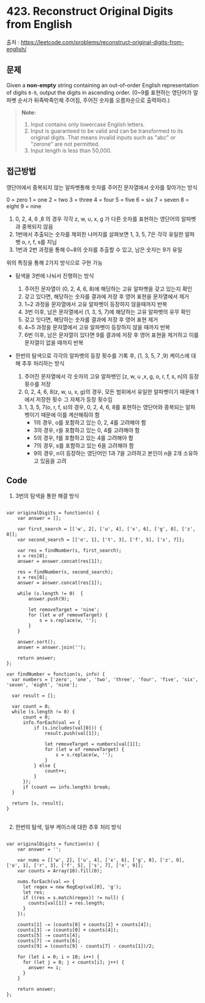 #  423. Reconstruct Original Digits from English

출처 : https://leetcode.com/problems/reconstruct-original-digits-from-english/

## 문제

Given a  **non-empty**  string containing an out-of-order English representation of digits  `0-9`, output the digits in ascending order.
(0~9를 표현하는 영단어가 알파벳 순서가 뒤죽박죽인체 주어짐, 주어진 숫자를 오름차순으로 출력하라.)

>**Note:**  
>1.  Input contains only lowercase English letters.
>2.  Input is guaranteed to be valid and can be transformed to its original digits. That means invalid inputs such as "abc" or "zerone" are not permitted.
>3.  Input length is less than 50,000.

## 접근방법

영단어에서 중복되지 않는 알파벳통해 숫자를 주어진 문자열에서 숫자를 찾아가는 방식

0 = zero
1 = one
2 = two
3 = three
4 = four
5 = five
6 = six
7 = seven
8 = eight
9 = nine

1. 0, 2, 4, 6 ,8 의 경우 각각 z, w, u, x, g 가 다른 숫자를 표현하는 영단어의 알파벳과 중복되지 않음
2. 1번에서 추출되는 숫자를 제외한 나머지를 살펴보면 1, 3, 5, 7은 각각 유일한 알파벳 o, r, f, s를 지님
3. 1번과 2번 과정을 통해 0~8의 숫자를 추출할 수 있고, 남은 숫자는 9가 유일

위의 특징을 통해 2가지 방식으로 구현 가능
- 탐색을 3번에 나눠서 진행하는 방식
	1. 주어진 문자열이 (0, 2, 4, 6, 8)에 해당하는 고유 알파벳을 갖고 있는지 확인
	2. 갖고 있다면, 해당하는 숫자를 결과에 저장 후 영어 표현을 문자열에서 제거
	3. 1~2 과정을 문자열에서 고유 알파벳이 등장하지 않을때까지 반복
	4. 3번 이후, 남은 문자열에서 (1, 3, 5, 7)에 해당하는 고유 알파벳의 유무 확인
	5. 갖고 잇다면, 해당하는 숫자를 결과에 저장 후 영어 표현 제거
	6. 4~5 과정을 문자열에서 고유 알파벳이 등장하지 않을 때까지 반복
	7. 6번 이후, 남은 문자열이 있다면 9를 결과에 저장 후 영어 표현을 제거하고 이를 문자열이 없을 때까지 반복

- 한번의 탐색으로 각각의 알파벳의 등장 횟수를 기록 후, (1, 3, 5, 7 ,9) 케이스에 대해 추후 처리하는 방식
	1. 주어진 문자열에서 각 숫자의 고유 알파벳인 [z, w, u ,x, g, o, r, f, s, n]의 등장 횟수를 저장
	2. 0, 2, 4, 6, 8(z, w, u, x, g)의 경우, 모든 범위에서 유일한 알파벳이기 때문에 1에서 저장한 횟수 그 자체가 등장 횟수임
	3. 1, 3, 5, 7(o, r, f, s)의 경우,  0, 2, 4, 6, 8를 표현하는 영단어와 중복되는 알파벳이기 때문에 이를 계산해줘야 함
		- 1의 경우, o를 포함하고 있는 0, 2, 4를 고려해야 함
		- 3의 경우, r을 포함하고 있는 0, 4를 고려해야 함
		- 5의 경우, f를 포함하고 있는 4를 고려해야 함
		- 7의 경우, s를 포함하고 있는 6을 고려해야 함
		- 9의 경우, n이 등장하는 영단어인 1과 7을 고려하고 본인이 n을 2개 소유하고 있음을 고려

## Code
1. 3번의 탐색을 통한 해결 방식
<pre>
<code>
var originalDigits = function(s) {
    var answer = [];
    
    var first_search = [['w', 2], ['u', 4], ['x', 6], ['g', 8], ['z', 0]];
    var second_search = [['o', 1], ['t', 3], ['f', 5], ['s', 7]];
    
    var res = findNumber(s, first_search);
    s = res[0];
    answer = answer.concat(res[1]);

    res = findNumber(s, second_search);
    s = res[0];
    answer = answer.concat(res[1]);
    
    while (s.length != 0)  {
        answer.push(9);

        let removeTarget = 'nine';
        for (let w of removeTarget) {
            s = s.replace(w, '');
        }
    }
    
    answer.sort();
    answer = answer.join('');
    
    return answer;
};

var findNumber = function(s, info) {
  var numbers = ['zero', 'one', 'two', 'three', 'four', 'five', 'six', 'seven', 'eight', 'nine'];

  var result = [];

  var count = 0;
  while (s.length != 0) {
      count = 0;
      info.forEach(val => {
          if (s.includes(val[0])) {
              result.push(val[1]);

              let removeTarget = numbers[val[1]];
              for (let w of removeTarget) {
                  s = s.replace(w, '');
              }
          } else {
              count++;
          }
      });
      if (count == info.length) break;
  }

  return [s, result];
}
</code>
</pre>

2. 한번의 탐색, 일부 케이스에 대한 추후 처리 방식
<pre>
<code>
var originalDigits = function(s) {
    var answer = '';
    
    var nums = [['w', 2], ['u', 4], ['x', 6], ['g', 8], ['z', 0], ['o', 1], ['r', 3], ['f', 5], ['s', 7], ['n', 9]];
    var counts = Array(10).fill(0);

    nums.forEach(val => {
      let regex = new RegExp(val[0], 'g');
      let res;
      if ((res = s.match(regex)) != null) {
        counts[val[1]] = res.length;
      }
    });

    counts[1] -= (counts[0] + counts[2] + counts[4]);
    counts[3] -= (counts[0] + counts[4]);
    counts[5] -= counts[4];
    counts[7] -= counts[6];
    counts[9] = (counts[9] - counts[7] - counts[1])/2;

    for (let i = 0; i < 10; i++) {
      for (let j = 0; j < counts[i]; j++) {
        answer += i;
      }
    }
    
    return answer;
};
</code>
</pre>
